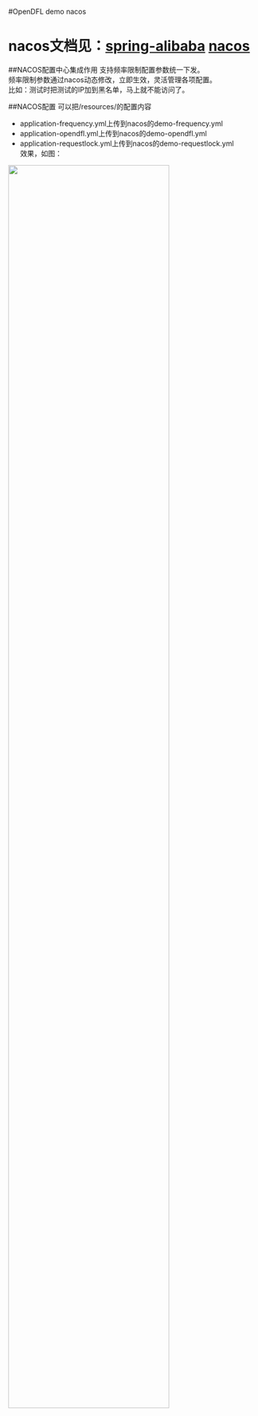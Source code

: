 #OpenDFL demo nacos

# nacos文档见：<a href="https://spring.io/projects/spring-cloud-alibaba">spring-alibaba</a> <a href="https://nacos.io/zh-cn/docs/what-is-nacos.html">nacos</a>

##NACOS配置中心集成作用
支持频率限制配置参数统一下发。  
频率限制参数通过nacos动态修改，立即生效，灵活管理各项配置。  
比如：测试时把测试的IP加到黑名单，马上就不能访问了。

##NACOS配置
可以把/resources/的配置内容
* application-frequency.yml上传到nacos的demo-frequency.yml
* application-opendfl.yml上传到nacos的demo-opendfl.yml
* application-requestlock.yml上传到nacos的demo-requestlock.yml  
效果，如图：  
<img src="https://opendfl-1259373829.file.myqcloud.com/doc/nacos-config.png" width="80%" syt height="80%" />
